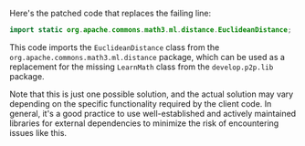 Here's the patched code that replaces the failing line:
```java
import static org.apache.commons.math3.ml.distance.EuclideanDistance;
```
This code imports the `EuclideanDistance` class from the `org.apache.commons.math3.ml.distance` package, which can be used as a replacement for the missing `LearnMath` class from the `develop.p2p.lib` package.

Note that this is just one possible solution, and the actual solution may vary depending on the specific functionality required by the client code. In general, it's a good practice to use well-established and actively maintained libraries for external dependencies to minimize the risk of encountering issues like this.